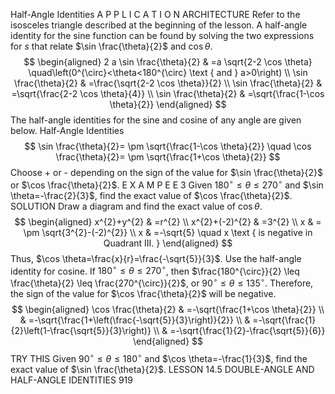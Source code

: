 Half-Angle Identities
A P P L I C A T I O N ARCHITECTURE
Refer to the isosceles triangle described at the beginning of the lesson.
A half-angle identity for the sine function can be found by solving the two expressions for $s$ that relate $\sin \frac{\theta}{2}$ and $\cos \theta$.
$$
\begin{aligned}
2 a \sin \frac{\theta}{2} & =a \sqrt{2-2 \cos \theta} \quad\left(0^{\circ}<\theta<180^{\circ} \text { and } a>0\right) \\
\sin \frac{\theta}{2} & =\frac{\sqrt{2-2 \cos \theta}}{2} \\
\sin \frac{\theta}{2} & =\sqrt{\frac{2-2 \cos \theta}{4}} \\
\sin \frac{\theta}{2} & =\sqrt{\frac{1-\cos \theta}{2}}
\end{aligned}
$$
The half-angle identities for the sine and cosine of any angle are given below.
Half-Angle Identities
$$
\sin \frac{\theta}{2}= \pm \sqrt{\frac{1-\cos \theta}{2}} \quad \cos \frac{\theta}{2}= \pm \sqrt{\frac{1+\cos \theta}{2}}
$$
Choose + or - depending on the sign of the value for $\sin \frac{\theta}{2}$ or $\cos \frac{\theta}{2}$.
E X A M P E E 3 Given $180^{\circ} \leq \theta \leq 270^{\circ}$ and $\sin \theta=-\frac{2}{3}$, find the exact value of $\cos \frac{\theta}{2}$.
SOLUTION
Draw a diagram and find the exact value of $\cos \theta$.
$$
\begin{aligned}
x^{2}+y^{2} & =r^{2} \\
x^{2}+(-2)^{2} & =3^{2} \\
x & = \pm \sqrt{3^{2}-(-2)^{2}} \\
x & =-\sqrt{5} \quad x \text { is negative in Quadrant III. }
\end{aligned}
$$
Thus, $\cos \theta=\frac{x}{r}=\frac{-\sqrt{5}}{3}$.
Use the half-angle identity for cosine. If $180^{\circ} \leq \theta \leq 270^{\circ}$, then $\frac{180^{\circ}}{2} \leq \frac{\theta}{2} \leq \frac{270^{\circ}}{2}$, or $90^{\circ} \leq \theta \leq 135^{\circ}$. Therefore, the sign of the value for $\cos \frac{\theta}{2}$ will be negative.
$$
\begin{aligned}
\cos \frac{\theta}{2} & =-\sqrt{\frac{1+\cos \theta}{2}} \\
& =-\sqrt{\frac{1+\left(\frac{-\sqrt{5}}{3}\right)}{2}} \\
& =-\sqrt{\frac{1}{2}\left(1-\frac{\sqrt{5}}{3}\right)} \\
& =-\sqrt{\frac{1}{2}-\frac{\sqrt{5}}{6}}
\end{aligned}
$$
TRY THIS
Given $90^{\circ} \leq \theta \leq 180^{\circ}$ and $\cos \theta=-\frac{1}{3}$, find the exact value of $\sin \frac{\theta}{2}$.
LESSON 14.5 DOUBLE-ANGLE AND HALF-ANGLE IDENTITIES
919